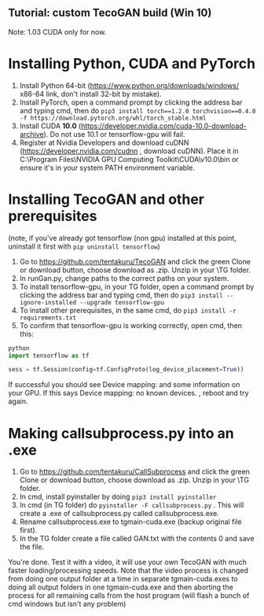 ## Tutorial: custom TecoGAN build (Win 10)
Note: 1.03 CUDA only for now.

# Installing Python, CUDA and PyTorch
1. Install Python 64-bit (https://www.python.org/downloads/windows/ x86-64 link, don't install 32-bit by mistake).
2. Install PyTorch, open a command prompt by clicking the address bar and typing cmd, then do `pip3 install torch==1.2.0 torchvision==0.4.0 -f https://download.pytorch.org/whl/torch_stable.html`
3. Install CUDA **10.0** (https://developer.nvidia.com/cuda-10.0-download-archive). Do not use 10.1 or tensorflow-gpu will fail.
4. Register at Nvidia Developers and download cuDNN (https://developer.nvidia.com/cudnn , download cuDNN). Place it in C:\Program Files\NVIDIA GPU Computing Toolkit\CUDA\v10.0\bin or ensure it's in your system PATH environment variable.

# Installing TecoGAN and other prerequisites
(note, if you've already got tensorflow (non gpu) installed at this point, uninstall it first with `pip uninstall tensorflow`)
1. Go to https://github.com/tentakuru/TecoGAN and click the green Clone or download button, choose download as .zip. Unzip in your \TG folder.
2. In runGan.py, change paths to the correct paths on your system.
3. To install tensorflow-gpu, in your TG folder, open a command prompt by clicking the address bar and typing cmd, then do `pip3 install --ignore-installed --upgrade tensorflow-gpu`
4. To install other prerequisites, in the same cmd, do `pip3 install -r requirements.txt`
5. To confirm that tensorflow-gpu is working correctly, open cmd, then this:

```python
python
import tensorflow as tf

sess = tf.Session(config=tf.ConfigProto(log_device_placement=True))
```

If successful you should see Device mapping: and some information on your GPU. If this says Device mapping: no known devices. , reboot and try again.

# Making callsubprocess.py into an .exe
1. Go to https://github.com/tentakuru/CallSubprocess and click the green Clone or download button, choose download as .zip. Unzip in your \TG folder.
1. In cmd, install pyinstaller by doing `pip3 install pyinstaller`
2. In cmd (in TG folder) do `pyinstaller -F callsubprocess.py` . This will create a .exe of callsubprocess.py called callsubprocess.exe. 
3. Rename callsubprocess.exe to tgmain-cuda.exe (backup original file first).
4. In the TG folder create a file called GAN.txt with the contents 0 and save the file.

You're done. Test it with a video, it will use your own TecoGAN with much faster loading/processing speeds. 
Note that the video process is changed from doing one output folder at a time in separate tgmain-cuda.exes to doing all output folders in one tgmain-cuda.exe and then aborting the process for all remaining calls from the host program (will flash a bunch of cmd windows but isn't any problem)
